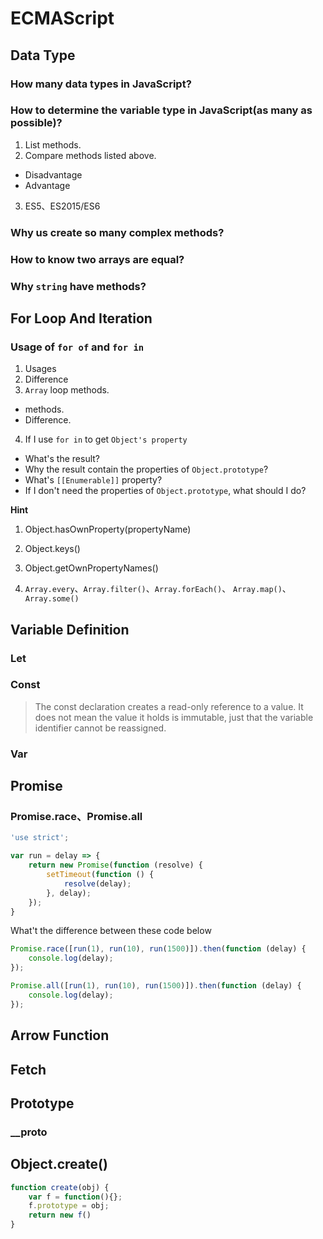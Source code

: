 # ECMAScript

## Data Type

### How many data types in JavaScript?

### How to determine the variable type in JavaScript(as many as possible)?

1. List methods.
2. Compare methods listed above.
  - Disadvantage
  - Advantage
3. ES5、ES2015/ES6

### Why us create so many complex methods?

### How to know two arrays are equal?

### Why `string` have methods?

## For Loop And Iteration

### Usage of `for of` and `for in`

1. Usages
2. Difference
3. `Array` loop methods.
  - methods.
  - Difference.
4. If I use `for in` to get `Object's property`
  - What's the result?
  - Why the result contain the properties of `Object.prototype`?
  - What's `[[Enumerable]]` property?
  - If I don't need the properties of `Object.prototype`, what should I do?

**Hint**

1. Object.hasOwnProperty(propertyName)
2. Object.keys()
3. Object.getOwnPropertyNames()

3. `Array.every`、`Array.filter()`、`Array.forEach()`、  `Array.map()`、`Array.some()`

## Variable Definition

### Let

### Const

> The const declaration creates a read-only reference to a value. It does not mean the value it holds is immutable, just that the variable identifier cannot be reassigned.

### Var

## Promise

### Promise.race、Promise.all

```JavaScript
'use strict';

var run = delay => {
    return new Promise(function (resolve) {
        setTimeout(function () {
            resolve(delay);
        }, delay);
    });
}
```
What't the difference between these code below

```JavaScript
Promise.race([run(1), run(10), run(1500)]).then(function (delay) {
    console.log(delay);
});
```

```JavaScript
Promise.all([run(1), run(10), run(1500)]).then(function (delay) {
    console.log(delay);
});
```

## Arrow Function

## Fetch

## Prototype

### __proto

## Object.create()

```JavaScript
function create(obj) {
    var f = function(){};
    f.prototype = obj;
    return new f()
}
```
